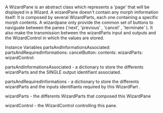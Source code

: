 A WizardPane is an abstract class which represents a 'page' that will be displayed in a Wizard. A wizardPane doesn't contain any morph imformation itself: It is composed by several WizardParts, each one containing a specific morph contents. A wizardpane only provide the common set of buttons to naviguate between the panes ('next', 'previous' , 'cancel' , 'terminate' ). It also make the transmission between the wizardParts input and outputs and the WizardControl in which the values are stored.

Instance Variables
	partsAndInformationsAssociated:		<Dictionary>
	partsAndRequiredInformations:		<Dictionary>
	cancelButton:		<Object>
	contents:		<Object>
	wizardParts:		<OrderedCollection>
	wizardControl:		<WizardControl>

partsAndInformationsAssociated
	- a dictionary to store the differents wizardParts and the SINGLE output identifiant associated.

partsAndRequiredInformations
	- a dictionary to store the differents wizardParts and the inputs identifiants required by this WizardPart .

wizardParts
	- the differents WizardParts that composed this WizardPane

wizardControl
	- the WizardControl controlling this pane.
